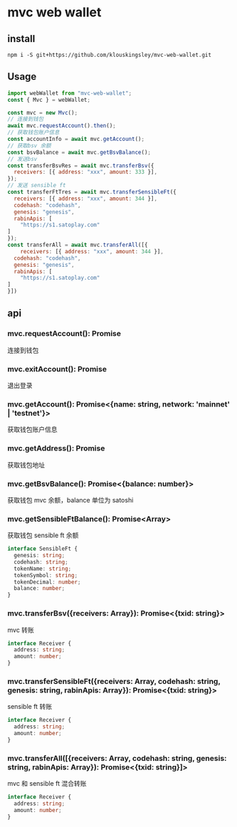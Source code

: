 # mvc web wallet

## install

```
npm i -S git+https://github.com/klouskingsley/mvc-web-wallet.git
```

## Usage

```js
import webWallet from "mvc-web-wallet";
const { Mvc } = webWallet;

const mvc = new Mvc();
// 连接到钱包
await mvc.requestAccount().then();
// 获取钱包账户信息
const accountInfo = await mvc.getAccount();
// 获取bsv 余额
const bsvBalance = await mvc.getBsvBalance();
// 发送bsv
const transferBsvRes = await mvc.transferBsv({
  receivers: [{ address: "xxx", amount: 333 }],
});
// 发送 sensible ft
const transferFtTres = await mvc.transferSensibleFt({
  receivers: [{ address: "xxx", amount: 344 }],
  codehash: "codehash",
  genesis: "genesis",
  rabinApis: [
    "https://s1.satoplay.com"
]
});
const transferAll = await mvc.transferAll([{
    receivers: [{ address: "xxx", amount: 344 }],
  codehash: "codehash",
  genesis: "genesis",
  rabinApis: [
    "https://s1.satoplay.com"
]
}])
```

## api

### mvc.requestAccount(): Promise<void>

连接到钱包

### mvc.exitAccount(): Promise<void>

退出登录

### mvc.getAccount(): Promise<{name: string, network: 'mainnet' | 'testnet'}>

获取钱包账户信息

### mvc.getAddress(): Promise<string>

获取钱包地址

### mvc.getBsvBalance(): Promise<{balance: number}>

获取钱包 mvc 余额，balance 单位为 satoshi

### mvc.getSensibleFtBalance(): Promise<Array<SensibleFt>>

获取钱包 sensible ft 余额

```ts
interface SensibleFt {
  genesis: string;
  codehash: string;
  tokenName: string;
  tokenSymbol: string;
  tokenDecimal: number;
  balance: number;
}
```

### mvc.transferBsv({receivers: Array<Receiver>}): Promise<{txid: string}>

mvc 转账

```ts
interface Receiver {
  address: string;
  amount: number;
}
```

### mvc.transferSensibleFt({receivers: Array<Receiver>, codehash: string, genesis: string, rabinApis: Array<String>}): Promise<{txid: string}>

sensible ft 转账

```ts
interface Receiver {
  address: string;
  amount: number;
}
```


### mvc.transferAll([{receivers: Array<Receiver>, codehash: string, genesis: string, rabinApis: Array<String>}): Promise<{txid: string}]>

mvc 和 sensible ft 混合转账

```ts
interface Receiver {
  address: string;
  amount: number;
}
```
